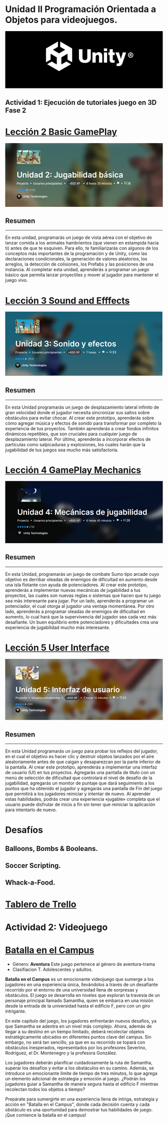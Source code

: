 # Unidad II Programación Orientada a Objetos para videojuegos.
![Logo de Unity](https://github.com/Lizbeth-Ps/Imagenes/blob/main/unity4.png?raw=true)
## Actividad 1: Ejecución de tutoriales juego en 3D Fase 2

# [Lección 2 Basic GamePlay](Leccion%202)

![Logo de Unity](https://github.com/Lizbeth-Ps/Imagenes/blob/main/leccion%202.2.png?raw=true)

## Resumen
------------
En esta unidad, programarás un juego de vista aérea con el objetivo de lanzar comida a los animales hambrientos (que vienen en estampida hacia ti) antes de que te esquiven. Para ello, te familiarizarás con algunos de los conceptos más importantes de la programación y de Unity, como las declaraciones condicionales, la generación de valores aleatorios, los arreglos, la detección de colisiones, los Prefabs y las posiciones de una instancia. Al completar esta unidad, aprenderás a programar un juego básico que permita lanzar proyectiles y mover al jugador para mantener el juego vivo.

#  [Lección 3 Sound and Efffects](Leccion%203)

![Logo de Unity](https://github.com/Lizbeth-Ps/Imagenes/blob/main/leccion%203.png?raw=true)
## Resumen

------------
En esta Unidad programarás un juego de desplazamiento lateral infinito de gran velocidad donde el jugador necesita sincronizar sus saltos sobre obstáculos para evitar chocar. Al crear este prototipo, aprenderás sobre cómo agregar música y efectos de sonido para transformar por completo la experiencia de tus proyectos. También aprenderás a crear fondos infinitos dinámicos repetibles, que son cruciales para cualquier juego de desplazamiento lateral. Por último, aprenderás a incorporar efectos de partículas como salpicaduras y explosiones, los cuales harán que la jugabilidad de tus juegos sea mucho más satisfactoria.

# [Lección 4 GamePlay Mechanics](Leccion%204)

![Logo de Unity](https://github.com/Lizbeth-Ps/Imagenes/blob/main/leccion%204.png?raw=true)

## Resumen

------------

En esta Unidad, programarás un juego de combate Sumo tipo arcade cuyo objetivo es derribar oleadas de enemigos de dificultad en aumento desde una isla flotante con ayuda de potenciadores. Al crear este prototipo, aprenderás a implementar nuevas mecánicas de jugabilidad a tus proyectos, las cuales son nuevas reglas o sistemas que hacen que tu juego sea más interesante para jugar. Por un lado, aprenderás a programar un potenciador, el cual otorga al jugador una ventaja momentánea. Por otro lado, aprenderás a programar oleadas de enemigos de dificultad en aumento, lo cual hará que la supervivencia del jugador sea cada vez más desafiante. Un buen equilibrio entre potenciadores y dificultades crea una experiencia de jugabilidad mucho más interesante.

# [Lección 5 User Interface](Leccion%205)

![Logo de Unity](https://github.com/Lizbeth-Ps/Imagenes/blob/main/leccion%205.png?raw=true)
## Resumen

------------

En esta Unidad programarás un juego para probar los reflejos del jugador, en el cual el objetivo es hacer clic y destruir objetos lanzados por el aire aleatoriamente antes de que caigan y desaparezcan por la parte inferior de la pantalla. Al crear este prototipo, aprenderás a implementar una interfaz de usuario (UI) en tus proyectos. Agregarás una pantalla de título con un menú de selección de dificultad que controlará el nivel de desafío de la jugabilidad, agregarás un monitor de puntaje que dará seguimiento a los puntos que ha obtenido el jugador y agregarás una pantalla de Fin del juego que permitirá a los jugadores reiniciar y intentar de nuevo. Al aprender estas habilidades, podrás crear una experiencia «jugable» completa que el usuario puede disfrutar de inicio a fin sin tener que reiniciar la aplicación para intentarlo de nuevo.

# Desafíos
## Balloons, Bombs & Booleans.
## Soccer Scripting. 
## Whack-a-Food. 

# [Tablero de Trello](https://trello.com/invite/b/bhfM0uBR/ATTI5c01d6e25ee3a5aaba7030db5250cbfbD8EE8B86/sprint-0 "TRELLO")

# Actividad 2: Videojuego
# [Batalla en el Campus](Batalla%20en%20el%20Campus)
- Género: **Aventura** Este juego pertenece al género de aventura-trama
- Clasifiacion T. Adolescentes y adultos.

**Batalla en el Campus** es un emocionante videojuego que sumerge a los jugadores en una experiencia única, llevándolos a través de un desafiante recorrido por el entorno de una universidad llena de sorpresas y obstáculos. El juego se desarrolla en niveles que exploran la travesía de un personaje principal llamado Samantha, quien se embarca en una misión desde la entrada de la universidad hasta el edificio F, pero con un giro intrigante.

En este capítulo del juego, los jugadores enfrentarán nuevos desafíos, ya que Samantha se adentra en un nivel más complejo. Ahora, además de llegar a su destino en un tiempo limitado, deberá recolectar objetos estratégicamente ubicados en diferentes puntos clave del campus. Sin embargo, no será tan sencillo, ya que en su recorrido se topará con obstáculos inesperados, representados por los profesores Severino, Rodríguez, el Dr. Montenegro y la profesora González.

Los jugadores deberán planificar cuidadosamente la ruta de Samantha, superar los desafíos y evitar a los obstáculos en su camino. Además, se introduce un emocionante límite de tiempo de tres minutos, lo que agrega un elemento adicional de estrategia y emoción al juego. ¿Podrán los jugadores guiar a Samantha de manera segura hasta el edificio F mientras recolectan todos los objetos a tiempo?

Prepárate para sumergirte en una experiencia llena de intriga, estrategia y acción en "Batalla en el Campus", donde cada decisión cuenta y cada obstáculo es una oportunidad para demostrar tus habilidades de juego. ¡Que comience la batalla en el campus!

